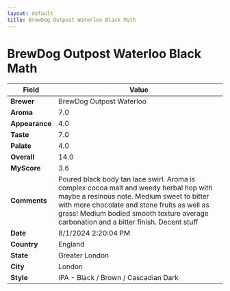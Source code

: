 ```yaml
---
layout: default
title: BrewDog Outpost Waterloo Black Math
---
```


# BrewDog Outpost Waterloo Black Math

| Field         | Value                                                                                                   |
|---------------|---------------------------------------------------------------------------------------------------------|
| **Brewer**    | BrewDog Outpost Waterloo                                                                                        |
| **Aroma**     | 7.0                                                                                         |
| **Appearance**| 4.0                                                                                    |
| **Taste**     | 7.0                                                                                         |
| **Palate**    | 4.0                                                                                        |
| **Overall**   | 14.0                                                                                       |
| **MyScore**   | 3.6                                                                                       |
| **Comments**  | Poured black body tan lace swirl. Aroma is complex cocoa malt and weedy herbal hop with maybe a resinous note. Medium sweet to bitter with more chocolate and stone fruits as well as grass! Medium bodied smooth texture average carbonation and a bitter finish.  Decent stuff                                                                                       |
| **Date**      | 8/1/2024 2:20:04 PM                                                                                          |
| **Country**   | England                                                                                       |
| **State**     | Greater London                                                                                         |
| **City**      | London                                                                                          |
| **Style**     | IPA - Black / Brown / Cascadian Dark                                                                                         |
